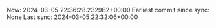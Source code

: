 Now: 2024-03-05 22:36:28.232982+00:00 Earliest commit since sync: None Last sync: 2024-03-05 22:32:06+00:00
